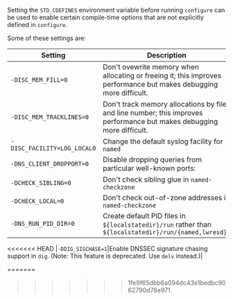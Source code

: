 <!--
 - Copyright (C) 2017  Internet Systems Consortium, Inc. ("ISC")
 -
 - This Source Code Form is subject to the terms of the Mozilla Public
 - License, v. 2.0. If a copy of the MPL was not distributed with this
 - file, You can obtain one at http://mozilla.org/MPL/2.0/.
-->
Setting the `STD_CDEFINES` environment variable before running `configure`
can be used to enable certain compile-time options that are not explicitly
defined in `configure`.

Some of these settings are:

|Setting                            |Description |
|-----------------------------------|----------------------------------------|
|`-DISC_MEM_FILL=0`|Don't ovewrite memory when allocating or freeing it; this improves performance but makes debugging more difficult.|
|`-DISC_MEM_TRACKLINES=0`|Don't track memory allocations by file and line number; this improves performance but makes debugging more difficult.|
|<nobr>`-DISC_FACILITY=LOG_LOCAL0`</nobr>|Change the default syslog facility for `named`|
|`-DNS_CLIENT_DROPPORT=0`|Disable dropping queries from particular well-known ports:|
|`-DCHECK_SIBLING=0`|Don't check sibling glue in `named-checkzone`|
|`-DCHECK_LOCAL=0`|Don't check out-of-zone addresses in `named-checkzone`|
|`-DNS_RUN_PID_DIR=0`|Create default PID files in `${localstatedir}/run` rather than `${localstatedir}/run/{named,lwresd}/`|
<<<<<<< HEAD
|`-DDIG_SIGCHASE=1`|Enable DNSSEC signature chasing support in `dig`.  (Note: This feature is deprecated. Use `delv` instead.)|

=======
>>>>>>> 1fe9f65dbb6a094dc43e1bedbc9062790d76e971
